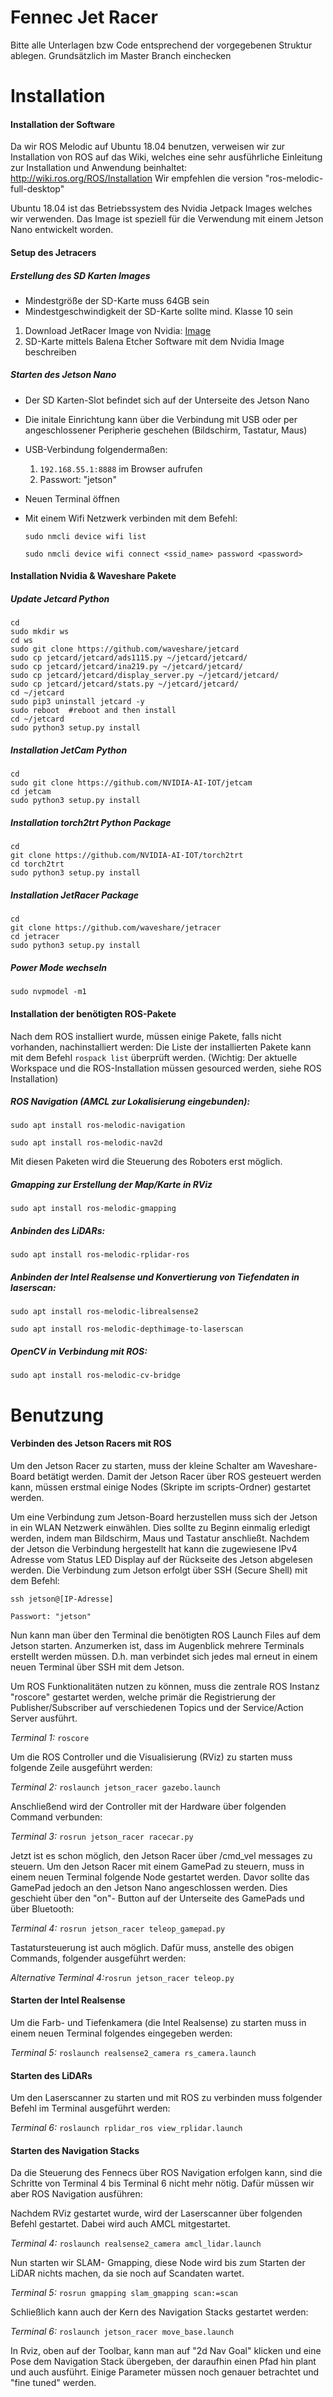 # Fennec Jet Racer
Bitte alle Unterlagen bzw Code entsprechend der vorgegebenen Struktur ablegen.
Grundsätzlich im Master Branch einchecken


# Installation

#### Installation der Software

Da wir ROS Melodic auf Ubuntu 18.04 benutzen, verweisen wir zur Installation von ROS auf das Wiki, welches eine sehr ausführliche Einleitung zur Installation und Anwendung beinhaltet: http://wiki.ros.org/ROS/Installation Wir empfehlen die version "ros-melodic-full-desktop"

Ubuntu 18.04 ist das Betriebssystem des Nvidia Jetpack Images welches wir verwenden. Das Image ist speziell für die Verwendung mit einem Jetson Nano entwickelt worden.

#### Setup des Jetracers

##### Erstellung des SD Karten Images
- Mindestgröße der SD-Karte muss 64GB sein 
- Mindestgeschwindigkeit der SD-Karte sollte mind. Klasse 10 sein

1. Download JetRacer Image von Nvidia: [Image](https://drive.google.com/open?id=1wXD1CwtxiH5Mz4uSmIZ76fd78zDQltW_)
2. SD-Karte mittels Balena Etcher Software mit dem Nvidia Image beschreiben

##### Starten des Jetson Nano
- Der SD Karten-Slot befindet sich auf der Unterseite des Jetson Nano
- Die initale Einrichtung kann über die Verbindung mit USB oder per angeschlossener Peripherie geschehen (Bildschirm, Tastatur, Maus)

- USB-Verbindung folgendermaßen:
  1. `192.168.55.1:8888` im Browser aufrufen
  2. Passwort: "jetson"
 
- Neuen Terminal öffnen
- Mit einem Wifi Netzwerk verbinden mit dem Befehl:


    `sudo nmcli device wifi list`

    `sudo nmcli device wifi connect <ssid_name> password <password>`

#### Installation Nvidia & Waveshare Pakete


##### Update Jetcard Python
```
cd 
sudo mkdir ws
cd ws
sudo git clone https://github.com/waveshare/jetcard
sudo cp jetcard/jetcard/ads1115.py ~/jetcard/jetcard/
sudo cp jetcard/jetcard/ina219.py ~/jetcard/jetcard/
sudo cp jetcard/jetcard/display_server.py ~/jetcard/jetcard/
sudo cp jetcard/jetcard/stats.py ~/jetcard/jetcard/
cd ~/jetcard
sudo pip3 uninstall jetcard -y
sudo reboot  #reboot and then install
cd ~/jetcard
sudo python3 setup.py install
```

##### Installation JetCam Python

```
cd 
sudo git clone https://github.com/NVIDIA-AI-IOT/jetcam
cd jetcam
sudo python3 setup.py install
```

##### Installation torch2trt Python Package

```
cd 
git clone https://github.com/NVIDIA-AI-IOT/torch2trt
cd torch2trt
sudo python3 setup.py install
```

##### Installation JetRacer Package

```
cd
git clone https://github.com/waveshare/jetracer
cd jetracer
sudo python3 setup.py install
```

##### Power Mode wechseln 

`sudo nvpmodel -m1`

#### Installation der benötigten ROS-Pakete

Nach dem ROS installiert wurde, müssen einige Pakete, falls nicht vorhanden, nachinstalliert werden:
Die Liste der installierten Pakete kann mit dem Befehl 
`rospack list`
überprüft werden. (Wichtig: Der aktuelle Workspace und die ROS-Installation müssen gesourced werden, siehe ROS Installation)

##### ROS Navigation (AMCL zur Lokalisierung eingebunden):

`sudo apt install ros-melodic-navigation`

`sudo apt install ros-melodic-nav2d`

Mit diesen Paketen wird die Steuerung des Roboters erst möglich. 

##### Gmapping zur Erstellung der Map/Karte in RViz

`sudo apt install ros-melodic-gmapping`

##### Anbinden des LiDARs:

`sudo apt install ros-melodic-rplidar-ros`

##### Anbinden der Intel Realsense und Konvertierung von Tiefendaten in laserscan:

`sudo apt install ros-melodic-librealsense2`

`sudo apt install ros-melodic-depthimage-to-laserscan`

##### OpenCV in Verbindung mit ROS:

`sudo apt install ros-melodic-cv-bridge`


# Benutzung

#### Verbinden des Jetson Racers mit ROS

Um den Jetson Racer zu starten, muss der kleine Schalter am Waveshare- Board betätigt werden. Damit der Jetson Racer über ROS gesteuert werden kann, müssen erstmal einige Nodes (Skripte im scripts-Ordner) gestartet werden.

Um eine Verbindung zum Jetson-Board herzustellen muss sich der Jetson in ein WLAN Netzwerk einwählen. Dies sollte zu Beginn einmalig erledigt werden, indem man Bildschirm, Maus und Tastatur anschließt.
Nachdem der Jetson die Verbindung hergestellt hat kann die zugewiesene IPv4 Adresse vom Status LED Display auf der Rückseite des Jetson abgelesen werden. 
Die Verbindung zum Jetson erfolgt über SSH (Secure Shell) mit dem Befehl:

`ssh jetson@[IP-Adresse]`

`Passwort: "jetson"`

Nun kann man über den Terminal die benötigten ROS Launch Files auf dem Jetson starten. Anzumerken ist, dass im Augenblick mehrere Terminals erstellt werden müssen. D.h. man verbindet sich jedes mal erneut in einem neuen Terminal über SSH mit dem Jetson.

Um ROS Funktionalitäten nutzen zu können, muss die zentrale ROS Instanz "roscore" gestartet werden, welche primär die Registrierung der Publisher/Subscriber auf verschiedenen Topics und der Service/Action Server ausführt.

_Terminal 1:_ `roscore`

Um die ROS Controller und die Visualisierung (RViz) zu starten muss folgende Zeile ausgeführt werden:

_Terminal 2:_ `roslaunch jetson_racer gazebo.launch`

Anschließend wird der Controller mit der Hardware über folgenden Command verbunden:

_Terminal 3:_ `rosrun jetson_racer racecar.py`

Jetzt ist es schon möglich, den Jetson Racer über /cmd_vel messages zu steuern. Um den Jetson Racer mit einem GamePad zu steuern, muss in einem neuen Terminal folgende Node gestartet werden. Davor sollte das GamePad jedoch an den Jetson Nano angeschlossen werden. Dies geschieht über den "on"- Button auf der Unterseite des GamePads und über Bluetooth:

_Terminal 4:_ `rosrun jetson_racer teleop_gamepad.py`

Tastatursteuerung ist auch möglich. Dafür muss, anstelle des obigen Commands, folgender ausgeführt werden:

_Alternative Terminal 4:_`rosrun jetson_racer teleop.py`

#### Starten der Intel Realsense

Um die Farb- und Tiefenkamera (die Intel Realsense) zu starten muss in einem neuen Terminal  folgendes eingegeben werden:

_Terminal 5:_ `roslaunch realsense2_camera rs_camera.launch`

#### Starten des LiDARs

Um den Laserscanner zu starten und mit ROS zu verbinden muss folgender Befehl im Terminal ausgeführt werden:

_Terminal 6:_ `roslaunch rplidar_ros view_rplidar.launch`

#### Starten des Navigation Stacks

Da die Steuerung des Fennecs über ROS Navigation erfolgen kann, sind die Schritte von Terminal 4 bis Terminal 6 nicht mehr nötig. Dafür müssen wir aber ROS Navigation ausführen:

Nachdem RViz gestartet wurde, wird der Laserscanner über folgenden Befehl gestartet. Dabei wird auch AMCL mitgestartet.

_Terminal 4:_ `roslaunch realsense2_camera amcl_lidar.launch`

Nun starten wir SLAM- Gmapping, diese Node wird bis zum Starten der LiDAR nichts machen, da sie noch auf Scandaten wartet.

_Terminal 5:_ `rosrun gmapping slam_gmapping scan:=scan`

Schließlich kann auch der Kern des Navigation Stacks gestartet werden:

_Terminal 6:_ `roslaunch jetson_racer move_base.launch`


In Rviz, oben auf der Toolbar, kann man auf "2d Nav Goal" klicken und eine Pose dem Navigation Stack übergeben, der daraufhin einen Pfad hin plant und auch ausführt. Einige Parameter müssen noch genauer betrachtet und "fine tuned" werden.